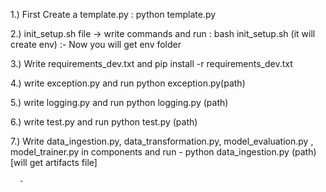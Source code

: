 


1.) First Create a template.py : python template.py 

2.) init_setup.sh file -> write commands and run : bash init_setup.sh 
(it will create env) :- Now you will get env folder 

3.) Write requirements_dev.txt and pip install -r requirements_dev.txt


4.) write exception.py and run python exception.py(path) 

5.) write logging.py and run python logging.py (path) 

6.) write test.py and run python test.py (path) 

7.) Write data_ingestion.py, data_transformation.py, model_evaluation.py , model_trainer.py in components and run 
      - python data_ingestion.py (path)  [will get artifacts file] 

      - 




